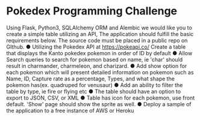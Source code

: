 # Pokedex Programming Challenge
Using Flask, Python3, SQLAlchemy ORM and Alembic we would like you to create a simple table utilizing an API, The application should fulfill the basic requirements below. The source code must be placed in a public repo on GIthub.
● Utilizing the Pokedex API at ​https://pokeapi.co/​ Create a table that displays the Kanto pokedex pokemon in order of ID by default
● Allow Search queries to search for pokemon based on name, ie 'char' should result in charmander, charmeleon, and charizard.
● Add show option for each pokemon which will present detailed information on pokemon such as Name, ID, Capture rate as a percentage, Types, and what shape the pokemon has(ex. quadruped for venusaur)
● Add an ability to filter the table by type, ie fire or flying etc
● The table should have an option to export to JSON, CSV, or XML
● Table has icon for each pokemon, use front default. 'Show' page should show the
sprite as well.
● Deploy a sample of the application to a free instance of AWS or Heroku
